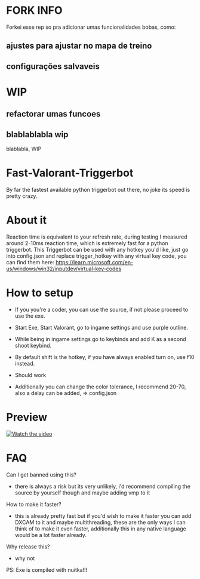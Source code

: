 # FORK INFO
Forkei esse rep so pra adicionar umas funcionalidades bobas, como:
## ajustes para ajustar no mapa de treino
## configurações salvaveis
# WIP 
## refactorar umas funcoes
## blablablabla wip

blablabla, WIP
# Fast-Valorant-Triggerbot
By far the fastest available python triggerbot out there, no joke its speed is pretty crazy.

# About it
Reaction time is equivalent to your refresh rate, during testing I measured around 2-10ms reaction time,
which is extremely fast for a python triggerbot. This Triggerbot can be used with any hotkey you'd like,
just go into config.json and replace trigger_hotkey with any virtual key code, you can find them here: https://learn.microsoft.com/en-us/windows/win32/inputdev/virtual-key-codes


# How to setup
- If you you're a coder, you can use the source, if not please proceed to use the exe.
- Start Exe, Start Valorant, go to ingame settings and use purple outline.
- While being in ingame settings go to keybinds and add K as a second shoot keybind.
- By default  shift is the hotkey, if you have always enabled turn on, use f10 instead.
- Should work

- Additionally you can change the color tolerance, I recommend 20-70, also a delay can be added, => config.json



# Preview
[![Watch the video](https://cdn-cf-east.streamable.com/image/dizst6_first.jpg?Expires=1701277944784&Key-Pair-Id=APKAIEYUVEN4EVB2OKEQ&Signature=m7tTmO3eSM1uds8b-9OpFJm5x~2Jb0t2WfSKwFOLz0q5ofl7bGJ6ww5wBfx44~mtZxFjc9PsUeCV6JtXz5OFFCfutKuTWUQbkuqsMGVbI2bMQNsEuoYhBKig2O0MJNCnPWgpWHEpUoB3GikaHcYCvG~I-0y7p5PP2DvwgN~Px5IgZs84VPx-qyuFav8c255sm41rjg87aiRNQiObxaaBN3EKpuYFmBVB8~jb863EhJzRIPXkYJEgZRIbeBHJGEDtM-wH4gjSyuzuB4KgeX3Q0KOsOZwH6xkknwOm0SwXHnYiFzfPQRvbfV1l89XPRZu7LvXLAhD3BdFLTdh5ktr57A)](https://streamable.com/dizst6)

# FAQ
Can I get banned using this?
- there is always a risk but its very unlikely, i'd recommend compiling the source by yourself though and maybe adding vmp to it

How to make it faster?
- this is already pretty fast but if you'd wish to make it faster you can add DXCAM to it and maybe multithreading, these are the only ways I can think of to make it even faster, additionally this in any native language would be a lot faster already.

Why release this?
- why not


PS: Exe is compiled with nuitka!!!
